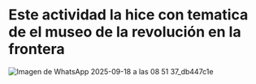 # Este actividad la hice con tematica de el museo de la revolución en la frontera

![Imagen de WhatsApp 2025-09-18 a las 08 51 37_db447c1e](https://github.com/user-attachments/assets/a4c2a452-c852-4255-a245-4bef61e57d15)
